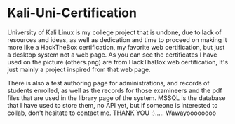 # Kali-Uni-Certification

University of Kali Linux is my college project that is undone, due to lack of resources and ideas, as well as dedication and time to proceed on making it more like a HackTheBox certification, my favorite web certification, but just a desktop system not a web page. As you can see the certificates I have used on the picture (others.png) are from HackThaBox web certification, It's just mainly a project inspired from that web page.

There is also a test authoring page for administrations, and records of students enrolled, as well as the records for those examineers and the pdf files that are used in the library page of the system. MSSQL is the database that I have used to store them, no API yet, but if someone is interested to collab, don't hesitate to contact me. THANK YOU :)..... Wawayoooooooo
